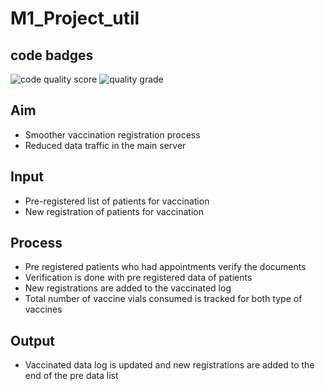 # M1_Project_util

## code badges
![code quality score](https://api.codiga.io/project/31112/score/svg)
![quality grade](https://api.codiga.io/project/31112/status/svg)


## Aim
* Smoother vaccination registration process
* Reduced data traffic in the main server
## Input
* Pre-registered list of patients for vaccination
* New registration of patients for vaccination
## Process
* Pre registered patients who had appointments verify the documents
* Verification is done with pre registered data of patients
* New registrations are added to the vaccinated log
* Total number of vaccine vials consumed is tracked for both type of vaccines
## Output
* Vaccinated data log is updated and new registrations are added to the end of the pre data list
